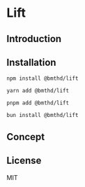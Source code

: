 # Lift

## Introduction


## Installation

```bash:npm
npm install @bmthd/lift
```

```bash:yarn
yarn add @bmthd/lift
```

```bash:pnpm
pnpm add @bmthd/lift
```

```bash:bun
bun install @bmthd/lift
```

## Concept

## License

MIT
